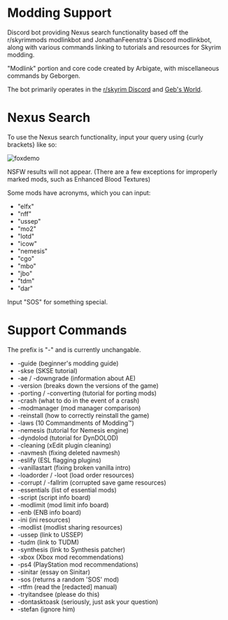 # Modding Support
Discord bot providing Nexus search functionality based off the r/skyrimmods modlinkbot and JonathanFeenstra's Discord modlinkbot, along with various commands linking to tutorials and resources for Skyrim modding.

"Modlink" portion and core code created by Arbigate, with miscellaneous commands by Geborgen.

The bot primarily operates in the [r/skyrim Discord](https://discord.com/invite/skyrim) and [Geb's World](https://discord.com/invite/WC9ZqcTsmd).

# Nexus Search
To use the Nexus search functionality, input your query using {curly brackets} like so:

![foxdemo](https://i.imgur.com/klzeCdJ.png)

NSFW results will not appear. (There are a few exceptions for improperly marked mods, such as Enhanced Blood Textures)

Some mods have acronyms, which you can input: 

* "elfx" 
* "nff" 
* "ussep" 
* "mo2" 
* "lotd" 
* "icow" 
* "nemesis" 
* "cgo" 
* "mbo" 
* "jbo" 
* "tdm" 
* "dar"

Input "SOS" for something special.

# Support Commands
The prefix is "-" and is currently unchangable.
* -guide (beginner's modding guide)
* -skse (SKSE tutorial)
* -ae / -downgrade (information about AE)
* -version (breaks down the versions of the game)
* -porting / -converting (tutorial for porting mods)
* -crash (what to do in the event of a crash)
* -modmanager (mod manager comparison)
* -reinstall (how to correctly reinstall the game)
* -laws (10 Commandments of Modding™️)
* -nemesis (tutorial for Nemesis engine)
* -dyndolod (tutorial for DynDOLOD)
* -cleaning (xEdit plugin cleaning)
* -navmesh (fixing deleted navmesh)
* -eslify (ESL flagging plugins)
* -vanillastart (fixing broken vanilla intro)
* -loadorder / -loot (load order resources)
* -corrupt / -fallrim (corrupted save game resources)
* -essentials (list of essential mods)
* -script (script info board)
* -modlimit (mod limit info board)
* -enb (ENB info board)
* -ini (ini resources)
* -modlist (modlist sharing resources)
* -ussep (link to USSEP)
* -tudm (link to TUDM)
* -synthesis (link to Synthesis patcher)
* -xbox (Xbox mod recommendations)
* -ps4 (PlayStation mod recommendations)
* -sinitar (essay on Sinitar)
* -sos (returns a random 'SOS' mod)
* -rtfm (read the [redacted] manual)
* -tryitandsee (please do this)
* -dontasktoask (seriously, just ask your question)
* -stefan (ignore him)
